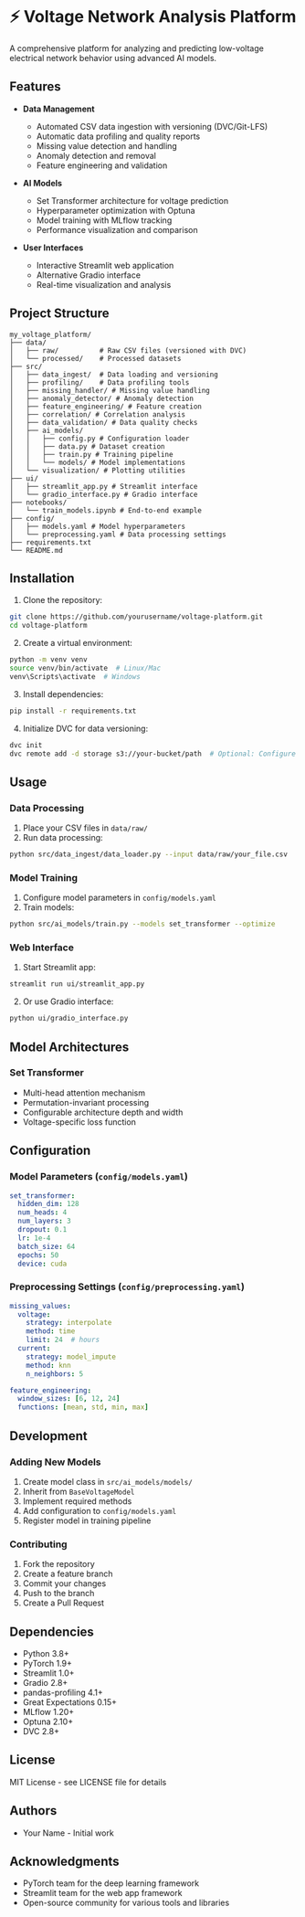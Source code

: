 # ⚡ Voltage Network Analysis Platform

A comprehensive platform for analyzing and predicting low-voltage electrical network behavior using advanced AI models.

## Features

- **Data Management**
  - Automated CSV data ingestion with versioning (DVC/Git-LFS)
  - Automatic data profiling and quality reports
  - Missing value detection and handling
  - Anomaly detection and removal
  - Feature engineering and validation

- **AI Models**
  - Set Transformer architecture for voltage prediction
  - Hyperparameter optimization with Optuna
  - Model training with MLflow tracking
  - Performance visualization and comparison

- **User Interfaces**
  - Interactive Streamlit web application
  - Alternative Gradio interface
  - Real-time visualization and analysis

## Project Structure

```
my_voltage_platform/
├── data/
│   ├── raw/          # Raw CSV files (versioned with DVC)
│   └── processed/    # Processed datasets
├── src/
│   ├── data_ingest/  # Data loading and versioning
│   ├── profiling/    # Data profiling tools
│   ├── missing_handler/ # Missing value handling
│   ├── anomaly_detector/ # Anomaly detection
│   ├── feature_engineering/ # Feature creation
│   ├── correlation/ # Correlation analysis
│   ├── data_validation/ # Data quality checks
│   ├── ai_models/
│   │   ├── config.py # Configuration loader
│   │   ├── data.py # Dataset creation
│   │   ├── train.py # Training pipeline
│   │   └── models/ # Model implementations
│   └── visualization/ # Plotting utilities
├── ui/
│   ├── streamlit_app.py # Streamlit interface
│   └── gradio_interface.py # Gradio interface
├── notebooks/
│   └── train_models.ipynb # End-to-end example
├── config/
│   ├── models.yaml # Model hyperparameters
│   └── preprocessing.yaml # Data processing settings
├── requirements.txt
└── README.md
```

## Installation

1. Clone the repository:
```bash
git clone https://github.com/yourusername/voltage-platform.git
cd voltage-platform
```

2. Create a virtual environment:
```bash
python -m venv venv
source venv/bin/activate  # Linux/Mac
venv\Scripts\activate  # Windows
```

3. Install dependencies:
```bash
pip install -r requirements.txt
```

4. Initialize DVC for data versioning:
```bash
dvc init
dvc remote add -d storage s3://your-bucket/path  # Optional: Configure remote storage
```

## Usage

### Data Processing

1. Place your CSV files in `data/raw/`
2. Run data processing:
```bash
python src/data_ingest/data_loader.py --input data/raw/your_file.csv
```

### Model Training

1. Configure model parameters in `config/models.yaml`
2. Train models:
```bash
python src/ai_models/train.py --models set_transformer --optimize
```

### Web Interface

1. Start Streamlit app:
```bash
streamlit run ui/streamlit_app.py
```

2. Or use Gradio interface:
```bash
python ui/gradio_interface.py
```

## Model Architectures

### Set Transformer
- Multi-head attention mechanism
- Permutation-invariant processing
- Configurable architecture depth and width
- Voltage-specific loss function

## Configuration

### Model Parameters (`config/models.yaml`)
```yaml
set_transformer:
  hidden_dim: 128
  num_heads: 4
  num_layers: 3
  dropout: 0.1
  lr: 1e-4
  batch_size: 64
  epochs: 50
  device: cuda
```

### Preprocessing Settings (`config/preprocessing.yaml`)
```yaml
missing_values:
  voltage:
    strategy: interpolate
    method: time
    limit: 24  # hours
  current:
    strategy: model_impute
    method: knn
    n_neighbors: 5

feature_engineering:
  window_sizes: [6, 12, 24]
  functions: [mean, std, min, max]
```

## Development

### Adding New Models

1. Create model class in `src/ai_models/models/`
2. Inherit from `BaseVoltageModel`
3. Implement required methods
4. Add configuration to `config/models.yaml`
5. Register model in training pipeline

### Contributing

1. Fork the repository
2. Create a feature branch
3. Commit your changes
4. Push to the branch
5. Create a Pull Request

## Dependencies

- Python 3.8+
- PyTorch 1.9+
- Streamlit 1.0+
- Gradio 2.8+
- pandas-profiling 4.1+
- Great Expectations 0.15+
- MLflow 1.20+
- Optuna 2.10+
- DVC 2.8+

## License

MIT License - see LICENSE file for details

## Authors

- Your Name - Initial work

## Acknowledgments

- PyTorch team for the deep learning framework
- Streamlit team for the web app framework
- Open-source community for various tools and libraries 